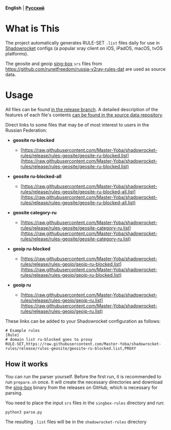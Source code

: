 **English** | [**Русский**](https://github.com/Master-Yoba/shadowrocket-rules/blob/main/README.md)

# What is This

The project automatically generates RULE-SET `.list` files daily for use in [Shadowrocket](https://apps.apple.com/ru/app/shadowrocket/id932747118) configs (a popular xray client on iOS, iPadOS, macOS, tvOS platforms).

The geosite and geoip [sing-box](https://github.com/SagerNet/sing-box) `srs` files from https://github.com/runetfreedom/russia-v2ray-rules-dat are used as source data.

# Usage

All files can be found [in the release branch](https://github.com/Master-Yoba/shadowrocket-rules/tree/release). A detailed description of the features of each file's contents [can be found in the source data repository](https://github.com/runetfreedom/russia-v2ray-rules-dat/blob/main/README.md).

Direct links to some files that may be of most interest to users in the Russian Federation:

- **geosite ru-blocked**
    - [https://raw.githubusercontent.com/Master-Yoba/shadowrocket-rules/release/rules-geosite/geosite-ru-blocked.list](https://raw.githubusercontent.com/Master-Yoba/shadowrocket-rules/release/rules-geosite/geosite-ru-blocked.list)

- **geosite ru-blocked-all**
    - [https://raw.githubusercontent.com/Master-Yoba/shadowrocket-rules/release/rules-geosite/geosite-ru-blocked-all.list](https://raw.githubusercontent.com/Master-Yoba/shadowrocket-rules/release/rules-geosite/geosite-ru-blocked-all.list)

- **geosite category-ru**
    - [https://raw.githubusercontent.com/Master-Yoba/shadowrocket-rules/release/rules-geosite/geosite-category-ru.list](https://raw.githubusercontent.com/Master-Yoba/shadowrocket-rules/release/rules-geosite/geosite-category-ru.list)

- **geoip ru-blocked**
    - [https://raw.githubusercontent.com/Master-Yoba/shadowrocket-rules/release/rules-geoip/geoip-ru-blocked.list](https://raw.githubusercontent.com/Master-Yoba/shadowrocket-rules/release/rules-geoip/geoip-ru-blocked.list)

- **geoip ru**
    - [https://raw.githubusercontent.com/Master-Yoba/shadowrocket-rules/release/rules-geoip/geoip-ru.list](https://raw.githubusercontent.com/Master-Yoba/shadowrocket-rules/release/rules-geoip/geoip-ru.list)


These links can be added to your Shadowrocket configuration as follows:
```
# Example rules
[Rule]
# domain list ru-blocked goes to proxy
RULE-SET,https://raw.githubusercontent.com/Master-Yoba/shadowrocket-rules/release/rules-geosite/geosite-ru-blocked.list,PROXY
```

## How it works

You can run the parser yourself.
Before the first run, it is recommended to run `prepare.sh` once. It will create the necessary directories and download the [sing-box](https://github.com/SagerNet/sing-box) binary from the releases on GitHub, which is necessary for parsing.

You need to place the input `srs` files in the `singbox-rules` directory and run:

```
python3 parse.py
```

The resulting `.list` files will be in the `shadowrocket-rules` directory
